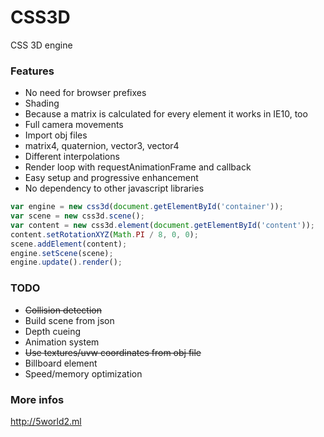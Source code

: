 CSS3D
=====

CSS 3D engine

### Features
* No need for browser prefixes
* Shading
* Because a matrix is calculated for every element it works in IE10, too
* Full camera movements
* Import obj files
* matrix4, quaternion, vector3, vector4
* Different interpolations
* Render loop with requestAnimationFrame and callback
* Easy setup and progressive enhancement
* No dependency to other javascript libraries

```javascript
var engine = new css3d(document.getElementById('container'));         
var scene = new css3d.scene();
var content = new css3d.element(document.getElementById('content'));
content.setRotationXYZ(Math.PI / 8, 0, 0);
scene.addElement(content);
engine.setScene(scene);
engine.update().render();
```

### TODO
* ~~Collision detection~~
* Build scene from json
* Depth cueing
* Animation system
* ~~Use textures/uvw coordinates from obj file~~
* Billboard element
* Speed/memory optimization

### More infos
http://5world2.ml
